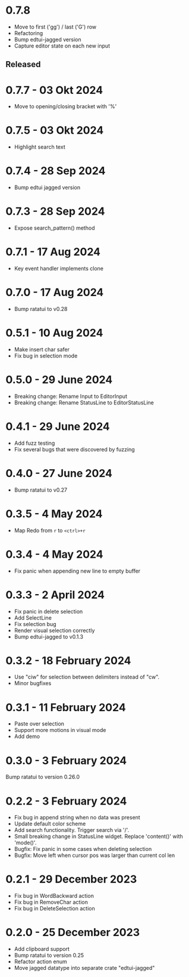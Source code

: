 0.7.8
===================
- Move to first ('gg') / last ('G') row
- Refactoring
- Bump edtui-jagged version
- Capture editor state on each new input
 
Released
--------

0.7.7 - 03 Okt 2024
===================
- Move to opening/closing bracket with '%'

0.7.5 - 03 Okt 2024
===================
- Highlight search text

0.7.4 - 28 Sep 2024
===================
- Bump edtui jagged version

0.7.3 - 28 Sep 2024
===================
- Expose search_pattern() method
 
0.7.1 - 17 Aug 2024
===================
- Key event handler implements clone

0.7.0 - 17 Aug 2024
===================
- Bump ratatui to v0.28

0.5.1 - 10 Aug 2024
===================
- Make insert char safer
- Fix bug in selection mode

0.5.0 - 29 June 2024
===================
- Breaking change: Rename Input to EditorInput
- Breaking change: Rename StatusLine to EditorStatusLine

0.4.1 - 29 June 2024
===================
- Add fuzz testing
- Fix several bugs that were discovered by fuzzing

0.4.0 - 27 June 2024
===================
- Bump ratatui to v0.27

0.3.5 - 4 May 2024
===================
- Map Redo from `r` to `<ctrl>+r`

0.3.4 - 4 May 2024
===================
- Fix panic when appending new line to empty buffer
 
0.3.3 - 2 April 2024
===================
- Fix panic in delete selection
- Add SelectLine
- Fix selection bug
- Render visual selection correctly
- Bump edtui-jagged to v0.1.3

0.3.2 - 18 February 2024
===================
- Use "ciw" for selection between delimiters instead of "cw".
- Minor bugfixes

0.3.1 - 11 February 2024
===================

- Paste over selection
- Support more motions in visual mode
- Add demo

0.3.0 - 3 February 2024
===================

Bump ratatui to version 0.26.0

0.2.2 - 3 February 2024
===================

- Fix bug in append string when no data was present
- Update default color scheme
- Add search functionality. Trigger search via '/'.
- Small breaking change in StatusLine widget. Replace 'content()' with 'mode()'.
- Bugfix: Fix panic in some cases when deleting selection
- Bugfix: Move left when cursor pos was larger than current col len

0.2.1 - 29 December 2023
===================

- Fix bug in WordBackward action
- Fix bug in RemoveChar action
- Fix bug in DeleteSelection action
 
0.2.0 - 25 December 2023
===================

- Add clipboard support
- Bump ratatui to version 0.25
- Refactor action enum
- Move jagged datatype into separate crate "edtui-jagged"
